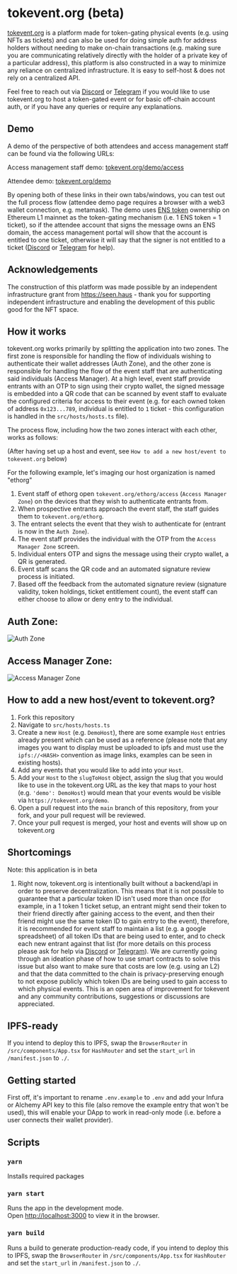# tokevent.org (beta)

[tokevent.org](https://tokevent.org) is a platform made for token-gating physical events (e.g. using NFTs as tickets) and can also be used for doing simple auth for address holders without needing to make on-chain transactions (e.g. making sure you are communicating relatively directly with the holder of a private key of a particular address), this platform is also constructed in a way to minimize any reliance on centralized infrastructure. It is easy to self-host & does not rely on a centralized API.

Feel free to reach out via [Discord](https://discord.gg/HCtbFsKDvE) or [Telegram](https://t.me/tokevent) if you would like to use tokevent.org to host a token-gated event or for basic off-chain account auth, or if you have any queries or require any explanations.

## Demo

A demo of the perspective of both attendees and access management staff can be found via the following URLs:

Access management staff demo: [tokevent.org/demo/access](https://tokevent.org/demo/access)

Attendee demo: [tokevent.org/demo](https://tokevent.org/demo)

By opening both of these links in their own tabs/windows, you can test out the full process flow (attendee demo page requires a browser with a web3 wallet connection, e.g. metamask). The demo uses [ENS token](https://opensea.io/collection/ens) ownership on Ethereum L1 mainnet as the token-gating mechanism (i.e. 1 ENS token = 1 ticket), so if the attendee account that signs the message owns an ENS domain, the access management portal will show that the account is entitled to one ticket, otherwise it will say that the signer is not entitled to a ticket ([Discord](https://discord.gg/HCtbFsKDvE) or [Telegram](https://t.me/tokevent) for help).

## Acknowledgements

The construction of this platform was made possible by an independent infrastructure grant from https://seen.haus - thank you for supporting independent infrastructure and enabling the development of this public good for the NFT space.

## How it works

tokevent.org works primarily by splitting the application into two zones. The first zone is responsible for handling the flow of individuals wishing to authenticate their wallet addresses (Auth Zone), and the other zone is responsible for handling the flow of the event staff that are authenticating said individuals (Access Manager). At a high level, event staff provide entrants with an OTP to sign using their crypto wallet, the signed message is embedded into a QR code that can be scanned by event staff to evaluate the configured criteria for access to their event (e.g. for each owned token of address `0x123...789`, individual is entitled to `1` ticket - this configuration is handled in the `src/hosts/hosts.ts` file).

The process flow, including how the two zones interact with each other, works as follows:

(After having set up a host and event, see `How to add a new host/event to tokevent.org` below)

For the following example, let's imaging our host organization is named "ethorg"

1. Event staff of ethorg open `tokevent.org/ethorg/access` (`Access Manager Zone`) on the devices that they wish to authenticate entrants from.
2. When prospective entrants approach the event staff, the staff guides them to `tokevent.org/ethorg`.
3. The entrant selects the event that they wish to authenticate for (entrant is now in the `Auth Zone`).
4. The event staff provides the individual with the OTP from the `Access Manager Zone` screen.
5. Individual enters OTP and signs the message using their crypto wallet, a QR is generated.
6. Event staff scans the QR code and an automated signature review process is initiated.
7. Based off the feedback from the automated signature review (signature validity, token holdings, ticket entitlement count), the event staff can either choose to allow or deny entry to the individual.

## Auth Zone:

![Auth Zone](https://vagabond-public-storage.s3.eu-west-2.amazonaws.com/Screenshot+2022-10-28+at+12.46.42.png)

## Access Manager Zone:

![Access Manager Zone](https://vagabond-public-storage.s3.eu-west-2.amazonaws.com/Screenshot+2022-10-28+at+12.47.25.png)

## How to add a new host/event to tokevent.org?

1. Fork this repository
2. Navigate to `src/hosts/hosts.ts`
3. Create a new `Host` (e.g. `DemoHost`), there are some example `Host` entries already present which can be used as a reference (please note that any images you want to display must be uploaded to ipfs and must use the `ipfs://<HASH>` convention as image links, examples can be seen in existing hosts).
4. Add any events that you would like to add into your `Host`.
5. Add your `Host` to the `slugToHost` object, assign the slug that you would like to use in the tokevent.org URL as the key that maps to your host (e.g. `'demo': DemoHost`) would mean that your events would be visible via `https://tokevent.org/demo`.
6. Open a pull request into the `main` branch of this repository, from your fork, and your pull request will be reviewed.
7. Once your pull request is merged, your host and events will show up on tokevent.org

## Shortcomings

Note: this application is in beta

1. Right now, tokevent.org is intentionally built without a backend/api in order to preserve decentralization. This means that it is not possible to guarantee that a particular token ID isn't used more than once (for example, in a 1 token 1 ticket setup, an entrant might send their token to their friend directly after gaining access to the event, and then their friend might use the same token ID to gain entry to the event), therefore, it is recommended for event staff to maintain a list (e.g. a google spreadsheet) of all token IDs that are being used to enter, and to check each new entrant against that list (for more details on this process please ask for help via [Discord](https://discord.gg/HCtbFsKDvE) or [Telegram](https://t.me/tokevent)). We are currently going through an ideation phase of how to use smart contracts to solve this issue but also want to make sure that costs are low (e.g. using an L2) and that the data committed to the chain is privacy-preserving enough to not expose publicly which token IDs are being used to gain access to which physical events. This is an open area of improvement for tokevent and any community contributions, suggestions or discussions are appreciated.

## IPFS-ready

If you intend to deploy this to IPFS, swap the `BrowserRouter` in `/src/components/App.tsx` for `HashRouter` and set the `start_url` in `/manifest.json` to `./`.

## Getting started

First off, it's important to rename `.env.example` to `.env` and add your Infura or Alchemy API key to this file (also remove the example entry that won't be used), this will enable your DApp to work in read-only mode (i.e. before a user connects their wallet provider).

## Scripts

### `yarn`

Installs required packages

### `yarn start`

Runs the app in the development mode.\
Open [http://localhost:3000](http://localhost:3000) to view it in the browser.

### `yarn build`

Runs a build to generate production-ready code, if you intend to deploy this to IPFS, swap the `BrowserRouter` in `/src/components/App.tsx` for `HashRouter` and set the `start_url` in `/manifest.json` to `./`.